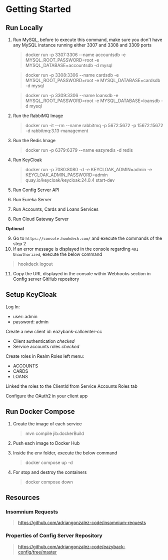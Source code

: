 # Getting Started

## Run Locally

1. Run MySQL, before to execute this command, make sure you don't have any MySQL instance running either 3307 and 3308 and 3309 ports
   > docker run -p 3307:3306 --name accountsdb -e MYSQL_ROOT_PASSWORD=root -e MYSQL_DATABASE=accountsdb -d mysql
   
   > docker run -p 3308:3306 --name cardsdb -e MYSQL_ROOT_PASSWORD=root -e MYSQL_DATABASE=cardsdb -d mysql
   
   > docker run -p 3309:3306 --name loansdb -e MYSQL_ROOT_PASSWORD=root -e MYSQL_DATABASE=loansdb -d mysql

2. Run the RabbiMQ Image
   > docker run -it --rm --name rabbitmq -p 5672:5672 -p 15672:15672 -d rabbitmq:3.13-management

3. Run the Redis Image
   > docker run -p 6379:6379 --name eazyredis -d redis

4. Run KeyCloak
   > docker run -p 7080:8080 -d -e KEYCLOAK_ADMIN=admin -e KEYCLOAK_ADMIN_PASSWORD=admin quay.io/keycloak/keycloak:24.0.4 start-dev

5. Run Config Server API
6. Run Eureka Server
7. Run Accounts, Cards and Loans Services
8. Run Cloud Gateway Server

**Optional**

9. Go to `https://console.hookdeck.com/` and execute the commands of the step 2
10. If an error message is displayed in the console regarding `401 Unauthorized`, execute the below command
   > hookdeck logout

11. Copy the URL displayed in the console within Webhooks section in Config server GitHub repository


## Setup KeyCloak

Log In:
* user: admin
* password: admin

Create a new client id: eazybank-callcenter-cc
* Client authentication *checked*
* Service accounts roles *checked*

Create roles in Realm Roles left menu:
* ACCOUNTS
* CARDS
* LOANS

Linked the roles to the ClientId from Service Accounts Roles tab

Configure the OAuth2 in your client app


## Run Docker Compose

1. Create the image of each service
    > mvn compile jib:dockerBuild

2. Push each image to Docker Hub
3. Inside the env folder, execute the below command
    > docker compose up -d

4. For stop and destroy the containers
   > docker compose down

## Resources

### Insomnium Requests

> https://github.com/adriangonzalez-code/insomnium-requests

### Properties of Config Server Repository

> https://github.com/adriangonzalez-code/eazyback-config/tree/master